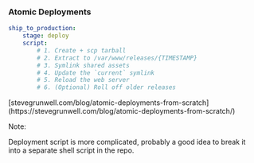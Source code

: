 ### Atomic Deployments

```yml
ship_to_production:
    stage: deploy
    script:
        # 1. Create + scp tarball
        # 2. Extract to /var/www/releases/{TIMESTAMP}
        # 3. Symlink shared assets
        # 4. Update the `current` symlink
        # 5. Reload the web server
        # 6. (Optional) Roll off older releases
```

<!-- .element: class="fragment" style="font-size: .86em;" --> [stevegrunwell.com/blog/atomic-deployments-from-scratch](https://stevegrunwell.com/blog/atomic-deployments-from-scratch/)

Note:

Deployment script is more complicated, probably a good idea to break it into a separate shell script in the repo.
